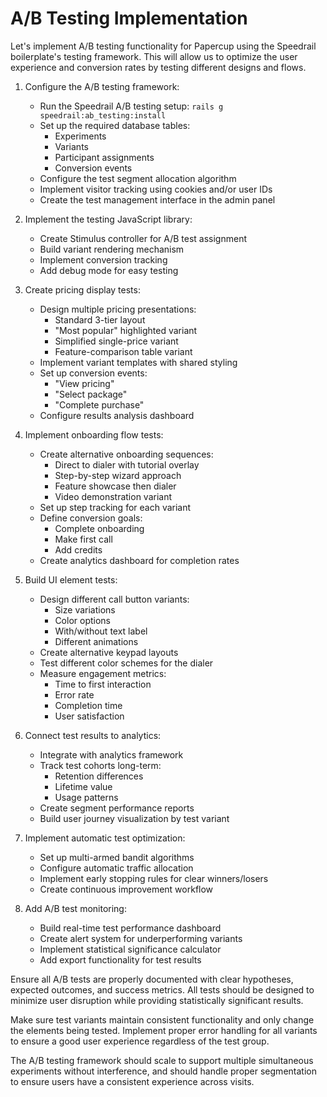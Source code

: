 # A/B Testing Implementation

Let's implement A/B testing functionality for Papercup using the Speedrail boilerplate's testing framework. This will allow us to optimize the user experience and conversion rates by testing different designs and flows.

1. Configure the A/B testing framework:
   - Run the Speedrail A/B testing setup: `rails g speedrail:ab_testing:install`
   - Set up the required database tables:
     - Experiments
     - Variants
     - Participant assignments
     - Conversion events
   - Configure the test segment allocation algorithm
   - Implement visitor tracking using cookies and/or user IDs
   - Create the test management interface in the admin panel

2. Implement the testing JavaScript library:
   - Create Stimulus controller for A/B test assignment
   - Build variant rendering mechanism
   - Implement conversion tracking
   - Add debug mode for easy testing

3. Create pricing display tests:
   - Design multiple pricing presentations:
     - Standard 3-tier layout
     - "Most popular" highlighted variant
     - Simplified single-price variant
     - Feature-comparison table variant
   - Implement variant templates with shared styling
   - Set up conversion events:
     - "View pricing" 
     - "Select package"
     - "Complete purchase"
   - Configure results analysis dashboard

4. Implement onboarding flow tests:
   - Create alternative onboarding sequences:
     - Direct to dialer with tutorial overlay
     - Step-by-step wizard approach
     - Feature showcase then dialer
     - Video demonstration variant
   - Set up step tracking for each variant
   - Define conversion goals:
     - Complete onboarding
     - Make first call
     - Add credits
   - Create analytics dashboard for completion rates

5. Build UI element tests:
   - Design different call button variants:
     - Size variations
     - Color options
     - With/without text label
     - Different animations
   - Create alternative keypad layouts
   - Test different color schemes for the dialer
   - Measure engagement metrics:
     - Time to first interaction
     - Error rate
     - Completion time
     - User satisfaction

6. Connect test results to analytics:
   - Integrate with analytics framework
   - Track test cohorts long-term:
     - Retention differences
     - Lifetime value
     - Usage patterns
   - Create segment performance reports
   - Build user journey visualization by test variant

7. Implement automatic test optimization:
   - Set up multi-armed bandit algorithms
   - Configure automatic traffic allocation
   - Implement early stopping rules for clear winners/losers
   - Create continuous improvement workflow

8. Add A/B test monitoring:
   - Build real-time test performance dashboard
   - Create alert system for underperforming variants
   - Implement statistical significance calculator
   - Add export functionality for test results

Ensure all A/B tests are properly documented with clear hypotheses, expected outcomes, and success metrics. All tests should be designed to minimize user disruption while providing statistically significant results.

Make sure test variants maintain consistent functionality and only change the elements being tested. Implement proper error handling for all variants to ensure a good user experience regardless of the test group.

The A/B testing framework should scale to support multiple simultaneous experiments without interference, and should handle proper segmentation to ensure users have a consistent experience across visits. 